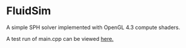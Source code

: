 FluidSim
========

A simple SPH solver implemented with OpenGL 4.3 compute shaders.

A test run of main.cpp can be viewed [here.](https://www.youtube.com/watch?v=AppI7RumzHQ)
